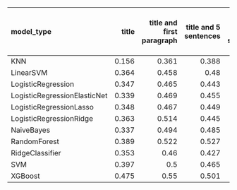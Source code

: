 | model_type                   |   title |   title and first paragraph |   title and 5 sentences |   title and 10 sentences |   title and first sentence each paragraph | raw text   |
|:-----------------------------|--------:|----------------------------:|------------------------:|-------------------------:|------------------------------------------:|:-----------|
| KNN                          |   0.156 |                       0.361 |                   0.388 |                    0.379 |                                     0.417 | 0.449      |
| LinearSVM                    |   0.364 |                       0.458 |                   0.48  |                    0.462 |                                     0.433 | 0.452      |
| LogisticRegression           |   0.347 |                       0.465 |                   0.443 |                    0.489 |                                     0.439 | 0.518      |
| LogisticRegressionElasticNet |   0.339 |                       0.469 |                   0.455 |                    0.474 |                                     0.447 | 0.534      |
| LogisticRegressionLasso      |   0.348 |                       0.467 |                   0.449 |                    0.463 |                                     0.458 | 0.542      |
| LogisticRegressionRidge      |   0.363 |                       0.514 |                   0.445 |                    0.483 |                                     0.457 | 0.523      |
| NaiveBayes                   |   0.337 |                       0.494 |                   0.485 |                    0.484 |                                     0.529 | 0.488      |
| RandomForest                 |   0.389 |                       0.522 |                   0.527 |                    0.511 |                                     0.499 | 0.541      |
| RidgeClassifier              |   0.353 |                       0.46  |                   0.427 |                    0.449 |                                     0.485 | 0.477      |
| SVM                          |   0.397 |                       0.5   |                   0.465 |                    0.501 |                                     0.532 | 0.526      |
| XGBoost                      |   0.475 |                       0.55  |                   0.501 |                    0.509 |                                     0.501 | **0.567**  |